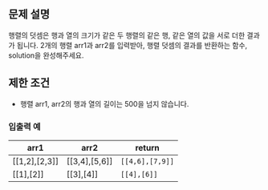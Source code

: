 ## 문제 설명
행렬의 덧셈은 행과 열의 크기가 같은 두 행렬의 같은 행, 같은 열의 값을 서로 더한 결과가 됩니다. 2개의 행렬 arr1과 arr2를 입력받아, 행렬 덧셈의 결과를 반환하는 함수, solution을 완성해주세요.


## 제한 조건
* 행렬 arr1, arr2의 행과 열의 길이는 500을 넘지 않습니다.


### 입출력 예
| arr1 | arr2 | return |
| --- | --- | --- |
| [[1,2],[2,3]] | [[3,4],[5,6]] | `[[4,6],[7,9]]` |
| [[1],[2]] | [[3],[4]] | `[[4],[6]]` |
